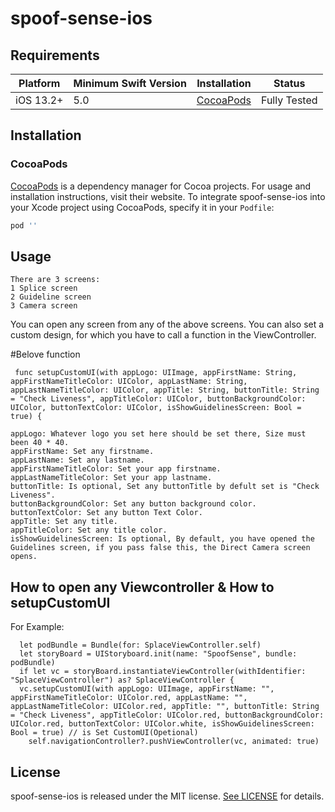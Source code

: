 # spoof-sense-ios

## Requirements

| Platform | Minimum Swift Version | Installation | Status |
| --- | --- | --- | --- |
| iOS 13.2+ | 5.0 | [CocoaPods](#cocoapods) | Fully Tested |

## Installation

### CocoaPods

[CocoaPods](https://cocoapods.org) is a dependency manager for Cocoa projects. For usage and installation instructions, visit their website. To integrate spoof-sense-ios into your Xcode project using CocoaPods, specify it in your `Podfile`:

```ruby
pod ''
```

## Usage

```
There are 3 screens:
1 Splice screen
2 Guideline screen
3 Camera screen
```

You can open any screen from any of the above screens.
You can also set a custom design, for which you have to call a function in the ViewController.

#Belove function


```
 func setupCustomUI(with appLogo: UIImage, appFirstName: String, appFirstNameTitleColor: UIColor, appLastName: String, appLastNameTitleColor: UIColor, appTitle: String, buttonTitle: String = "Check Liveness", appTitleColor: UIColor, buttonBackgroundColor: UIColor, buttonTextColor: UIColor, isShowGuidelinesScreen: Bool = true) {
```

```
appLogo: Whatever logo you set here should be set there, Size must been 40 * 40.
appFirstName: Set any firstname.
appLastName: Set any lastname.
appFirstNameTitleColor: Set your app firstname.
appLastNameTitleColor: Set your app lastname.
buttonTitle: Is optional, Set any buttonTitle by defult set is "Check Liveness".
buttonBackgroundColor: Set any button background color.
buttonTextColor: Set any button Text Color.
appTitle: Set any title.
appTitleColor: Set any title color.
isShowGuidelinesScreen: Is optional, By default, you have opened the Guidelines screen, if you pass false this, the Direct Camera screen opens.
```

## How to open any Viewcontroller & How to setupCustomUI 

For Example:
```
  let podBundle = Bundle(for: SplaceViewController.self)
  let storyBoard = UIStoryboard.init(name: "SpoofSense", bundle: podBundle)
  if let vc = storyBoard.instantiateViewController(withIdentifier: "SplaceViewController") as? SplaceViewController {
  vc.setupCustomUI(with appLogo: UIImage, appFirstName: "", appFirstNameTitleColor: UIColor.red, appLastName: "", appLastNameTitleColor: UIColor.red, appTitle: "", buttonTitle: String = "Check Liveness", appTitleColor: UIColor.red, buttonBackgroundColor: UIColor.red, buttonTextColor: UIColor.white, isShowGuidelinesScreen: Bool = true) // is Set CustomUI(Opetional)
    self.navigationController?.pushViewController(vc, animated: true)
```

## License

spoof-sense-ios is released under the MIT license. [See LICENSE](http://www.opensource.org/licenses/MIT) for details.
